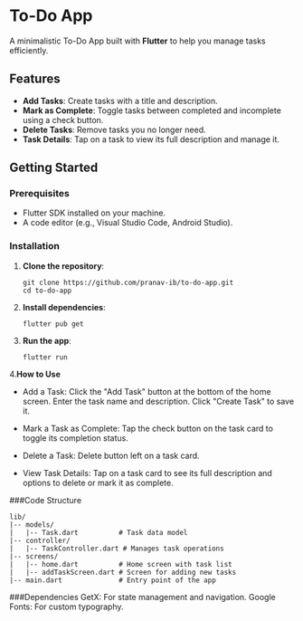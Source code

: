 # To-Do App

A minimalistic To-Do App built with **Flutter** to help you manage tasks efficiently.

## Features

- **Add Tasks**: Create tasks with a title and description.
- **Mark as Complete**: Toggle tasks between completed and incomplete using a check button.
- **Delete Tasks**: Remove tasks you no longer need.
- **Task Details**: Tap on a task to view its full description and manage it.

## Getting Started

### Prerequisites

- Flutter SDK installed on your machine.
- A code editor (e.g., Visual Studio Code, Android Studio).

### Installation

1. **Clone the repository**:
   ```
   git clone https://github.com/pranav-ib/to-do-app.git
   cd to-do-app

2. **Install dependencies**:
    ```
    flutter pub get
    
3. **Run the app**:
    ```
    flutter run

4.**How to Use**

  - Add a Task:
    Click the "Add Task" button at the bottom of the home screen.
    Enter the task name and description.
    Click "Create Task" to save it.

  - Mark a Task as Complete:
    Tap the check button on the task card to toggle its completion status.
    
  - Delete a Task:
    Delete button left on a task card.
    
  - View Task Details:
    Tap on a task card to see its full description and options to delete or mark it as complete.
    
###Code Structure
    
    lib/
    |-- models/
    |   |-- Task.dart          # Task data model
    |-- controller/
    |   |-- TaskController.dart # Manages task operations
    |-- screens/
    |   |-- home.dart          # Home screen with task list
    |   |-- addTaskScreen.dart # Screen for adding new tasks
    |-- main.dart              # Entry point of the app
    
###Dependencies
  GetX: For state management and navigation.
  Google Fonts: For custom typography.
 

